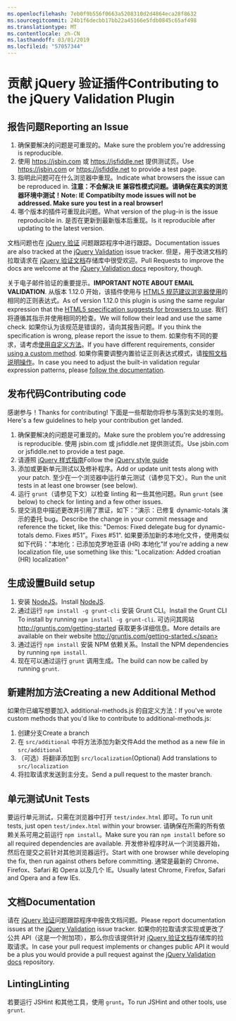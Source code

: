 ```yaml
---
ms.openlocfilehash: 7eb0f9b556f0663a5208310d2d4864eca28f8632
ms.sourcegitcommit: 24b1f6decbb17bb22a45166e5fdb0845c65af498
ms.translationtype: MT
ms.contentlocale: zh-CN
ms.lasthandoff: 03/01/2019
ms.locfileid: "57057344"
---
```

# <a name="contributing-to-the-jquery-validation-plugin"></a><span data-ttu-id="1f066-101">贡献 jQuery 验证插件</span><span class="sxs-lookup"><span data-stu-id="1f066-101">Contributing to the jQuery Validation Plugin</span></span>

## <a name="reporting-an-issue"></a><span data-ttu-id="1f066-102">报告问题</span><span class="sxs-lookup"><span data-stu-id="1f066-102">Reporting an Issue</span></span>

1. <span data-ttu-id="1f066-103">确保要解决的问题是可重现的。</span><span class="sxs-lookup"><span data-stu-id="1f066-103">Make sure the problem you're addressing is reproducible.</span></span>
2. <span data-ttu-id="1f066-104">使用 https://jsbin.com 或 https://jsfiddle.net 提供测试页。</span><span class="sxs-lookup"><span data-stu-id="1f066-104">Use https://jsbin.com or https://jsfiddle.net to provide a test page.</span></span>
3. <span data-ttu-id="1f066-105">指明此问题可在什么浏览器中重现。</span><span class="sxs-lookup"><span data-stu-id="1f066-105">Indicate what browsers the issue can be reproduced in.</span></span> <span data-ttu-id="1f066-106">**注意：不会解决 IE 兼容性模式问题。请确保在真实的浏览器环境中测试！**</span><span class="sxs-lookup"><span data-stu-id="1f066-106">**Note: IE Compatibilty mode issues will not be addressed. Make sure you test in a real browser!**</span></span>
4. <span data-ttu-id="1f066-107">哪个版本的插件可重现此问题。</span><span class="sxs-lookup"><span data-stu-id="1f066-107">What version of the plug-in is the issue reproducible in.</span></span> <span data-ttu-id="1f066-108">是否在更新到最新版本后重现。</span><span class="sxs-lookup"><span data-stu-id="1f066-108">Is it reproducible after updating to the latest version.</span></span>

<span data-ttu-id="1f066-109">文档问题也在 [jQuery 验证](https://github.com/jquery-validation/jquery-validation/issues) 问题跟踪程序中进行跟踪。</span><span class="sxs-lookup"><span data-stu-id="1f066-109">Documentation issues are also tracked at the [jQuery Validation](https://github.com/jquery-validation/jquery-validation/issues) issue tracker.</span></span>
<span data-ttu-id="1f066-110">但是，用于改进文档的拉取请求在 [jQuery 验证文档](https://github.com/jquery-validation/validation-content)存储库中很受欢迎。</span><span class="sxs-lookup"><span data-stu-id="1f066-110">Pull Requests to improve the docs are welcome at the [jQuery Validation docs](https://github.com/jquery-validation/validation-content) repository, though.</span></span>

<span data-ttu-id="1f066-111">关于电子邮件验证的重要提示。</span><span class="sxs-lookup"><span data-stu-id="1f066-111">**IMPORTANT NOTE ABOUT EMAIL VALIDATION**.</span></span> <span data-ttu-id="1f066-112">从版本 1.12.0 开始，该插件使用与 [HTML5 规范建议浏览器使用](https://html.spec.whatwg.org/multipage/forms.html#valid-e-mail-address)的相同的正则表达式。</span><span class="sxs-lookup"><span data-stu-id="1f066-112">As of version 1.12.0 this plugin is using the same regular expression that the [HTML5 specification suggests for browsers to use](https://html.spec.whatwg.org/multipage/forms.html#valid-e-mail-address).</span></span> <span data-ttu-id="1f066-113">我们将遵循其指示并使用相同的检查。</span><span class="sxs-lookup"><span data-stu-id="1f066-113">We will follow their lead and use the same check.</span></span> <span data-ttu-id="1f066-114">如果你认为该规范是错误的，请向其报告问题。</span><span class="sxs-lookup"><span data-stu-id="1f066-114">If you think the specification is wrong, please report the issue to them.</span></span> <span data-ttu-id="1f066-115">如果你有不同的要求，请考虑[使用自定义方法](http://jqueryvalidation.org/jQuery.validator.addMethod/)。</span><span class="sxs-lookup"><span data-stu-id="1f066-115">If you have different requirements, consider [using a custom method](http://jqueryvalidation.org/jQuery.validator.addMethod/).</span></span>
<span data-ttu-id="1f066-116">如果你需要调整内置验证正则表达式模式，请[按照文档说明操作](http://jqueryvalidation.org/jQuery.validator.methods/)。</span><span class="sxs-lookup"><span data-stu-id="1f066-116">In case you need to adjust the built-in validation regular expression patterns, please [follow the documentation](http://jqueryvalidation.org/jQuery.validator.methods/).</span></span>

## <a name="contributing-code"></a><span data-ttu-id="1f066-117">发布代码</span><span class="sxs-lookup"><span data-stu-id="1f066-117">Contributing code</span></span>

<span data-ttu-id="1f066-118">感谢参与！</span><span class="sxs-lookup"><span data-stu-id="1f066-118">Thanks for contributing!</span></span> <span data-ttu-id="1f066-119">下面是一些帮助你将参与落到实处的准则。</span><span class="sxs-lookup"><span data-stu-id="1f066-119">Here's a few guidelines to help your contribution get landed.</span></span>

1. <span data-ttu-id="1f066-120">确保要解决的问题是可重现的。</span><span class="sxs-lookup"><span data-stu-id="1f066-120">Make sure the problem you're addressing is reproducible.</span></span> <span data-ttu-id="1f066-121">使用 jsbin.com 或 jsfiddle.net 提供测试页。</span><span class="sxs-lookup"><span data-stu-id="1f066-121">Use jsbin.com or jsfiddle.net to provide a test page.</span></span>
2. <span data-ttu-id="1f066-122">请遵照 [jQuery 样式指南](http://contribute.jquery.com/style-guides/js)</span><span class="sxs-lookup"><span data-stu-id="1f066-122">Follow the [jQuery style guide](http://contribute.jquery.com/style-guides/js)</span></span>
3. <span data-ttu-id="1f066-123">添加或更新单元测试以及修补程序。</span><span class="sxs-lookup"><span data-stu-id="1f066-123">Add or update unit tests along with your patch.</span></span> <span data-ttu-id="1f066-124">至少在一个浏览器中运行单元测试（请参见下文）。</span><span class="sxs-lookup"><span data-stu-id="1f066-124">Run the unit tests in at least one browser (see below).</span></span>
4. <span data-ttu-id="1f066-125">运行 `grunt`（请参见下文）以检查 linting 和一些其他问题。</span><span class="sxs-lookup"><span data-stu-id="1f066-125">Run `grunt` (see below) to check for linting and a few other issues.</span></span>
5. <span data-ttu-id="1f066-126">提交消息中描述更改并引用了票证，如下："演示：已修复 dynamic-totals 演示的委托 bug。</span><span class="sxs-lookup"><span data-stu-id="1f066-126">Describe the change in your commit message and reference the ticket, like this: "Demos: Fixed delegate bug for dynamic-totals demo.</span></span> <span data-ttu-id="1f066-127">Fixes #51”。</span><span class="sxs-lookup"><span data-stu-id="1f066-127">Fixes #51".</span></span> <span data-ttu-id="1f066-128">如果要添加新的本地化文件，使用类似如下代码："本地化：已添加克罗地亚语 (HR) 本地化"</span><span class="sxs-lookup"><span data-stu-id="1f066-128">If you're adding a new localization file, use something like this: "Localization: Added croatian (HR) localization"</span></span>

## <a name="build-setup"></a><span data-ttu-id="1f066-129">生成设置</span><span class="sxs-lookup"><span data-stu-id="1f066-129">Build setup</span></span>

1. <span data-ttu-id="1f066-130">安装 [NodeJS](http://nodejs.org)。</span><span class="sxs-lookup"><span data-stu-id="1f066-130">Install [NodeJS](http://nodejs.org).</span></span>
2. <span data-ttu-id="1f066-131">通过运行 `npm install -g grunt-cli` 安装 Grunt CLI。</span><span class="sxs-lookup"><span data-stu-id="1f066-131">Install the Grunt CLI To install by running `npm install -g grunt-cli`.</span></span> <span data-ttu-id="1f066-132">可访问其网站 http://gruntjs.com/getting-started 获取更多详细信息。</span><span class="sxs-lookup"><span data-stu-id="1f066-132">More details are available on their website http://gruntjs.com/getting-started.</span></span>
3. <span data-ttu-id="1f066-133">通过运行 `npm install` 安装 NPM 依赖关系。</span><span class="sxs-lookup"><span data-stu-id="1f066-133">Install the NPM dependencies by running `npm install`.</span></span>
4. <span data-ttu-id="1f066-134">现在可以通过运行 `grunt` 调用生成。</span><span class="sxs-lookup"><span data-stu-id="1f066-134">The build can now be called by running `grunt`.</span></span>

## <a name="creating-a-new-additional-method"></a><span data-ttu-id="1f066-135">新建附加方法</span><span class="sxs-lookup"><span data-stu-id="1f066-135">Creating a new Additional Method</span></span>

<span data-ttu-id="1f066-136">如果你已编写想要加入 additional-methods.js 的自定义方法：</span><span class="sxs-lookup"><span data-stu-id="1f066-136">If you've wrote custom methods that you'd like to contribute to additional-methods.js:</span></span>

1. <span data-ttu-id="1f066-137">创建分支</span><span class="sxs-lookup"><span data-stu-id="1f066-137">Create a branch</span></span>
2. <span data-ttu-id="1f066-138">在 `src/additional` 中将方法添加为新文件</span><span class="sxs-lookup"><span data-stu-id="1f066-138">Add the method as a new file in `src/additional`</span></span>
3. <span data-ttu-id="1f066-139">（可选）将翻译添加到 `src/localization`</span><span class="sxs-lookup"><span data-stu-id="1f066-139">(Optional) Add translations to `src/localization`</span></span>
4. <span data-ttu-id="1f066-140">将拉取请求发送到主分支。</span><span class="sxs-lookup"><span data-stu-id="1f066-140">Send a pull request to the master branch.</span></span>

## <a name="unit-tests"></a><span data-ttu-id="1f066-141">单元测试</span><span class="sxs-lookup"><span data-stu-id="1f066-141">Unit Tests</span></span>

<span data-ttu-id="1f066-142">要运行单元测试，只需在浏览器中打开 `test/index.html` 即可。</span><span class="sxs-lookup"><span data-stu-id="1f066-142">To run unit tests, just open `test/index.html` within your browser.</span></span> <span data-ttu-id="1f066-143">请确保在所需的所有依赖关系可用之前运行 `npm install`。</span><span class="sxs-lookup"><span data-stu-id="1f066-143">Make sure you ran `npm install` before so all required dependencies are available.</span></span>
<span data-ttu-id="1f066-144">开发修补程序时从一个浏览器开始，然后在提交之前针对其他浏览器运行。</span><span class="sxs-lookup"><span data-stu-id="1f066-144">Start with one browser while developing the fix, then run against others before committing.</span></span> <span data-ttu-id="1f066-145">通常是最新的 Chrome、Firefox、Safari 和 Opera 以及几个 IE。</span><span class="sxs-lookup"><span data-stu-id="1f066-145">Usually latest Chrome, Firefox, Safari and Opera and a few IEs.</span></span>

## <a name="documentation"></a><span data-ttu-id="1f066-146">文档</span><span class="sxs-lookup"><span data-stu-id="1f066-146">Documentation</span></span>

<span data-ttu-id="1f066-147">请在 [jQuery 验证](https://github.com/jquery-validation/jquery-validation/issues)问题跟踪程序中报告文档问题。</span><span class="sxs-lookup"><span data-stu-id="1f066-147">Please report documentation issues at the [jQuery Validation](https://github.com/jquery-validation/jquery-validation/issues) issue tracker.</span></span>
<span data-ttu-id="1f066-148">如果你的拉取请求实现或更改了公共 API（这是一个附加项），那么你应该提供针对 [jQuery 验证文档](https://github.com/jquery-validation/validation-content)存储库的拉取请求。</span><span class="sxs-lookup"><span data-stu-id="1f066-148">In case your pull request implements or changes public API it would be a plus you would provide a pull request against the [jQuery Validation docs](https://github.com/jquery-validation/validation-content) repository.</span></span>

## <a name="linting"></a><span data-ttu-id="1f066-149">Linting</span><span class="sxs-lookup"><span data-stu-id="1f066-149">Linting</span></span>

<span data-ttu-id="1f066-150">若要运行 JSHint 和其他工具，使用 `grunt`。</span><span class="sxs-lookup"><span data-stu-id="1f066-150">To run JSHint and other tools, use `grunt`.</span></span>
